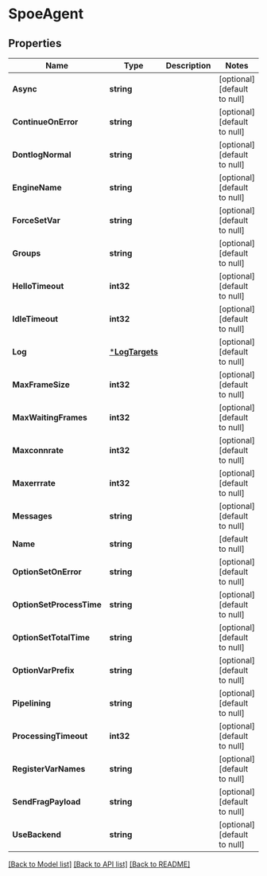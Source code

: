 # SpoeAgent

## Properties
Name | Type | Description | Notes
------------ | ------------- | ------------- | -------------
**Async** | **string** |  | [optional] [default to null]
**ContinueOnError** | **string** |  | [optional] [default to null]
**DontlogNormal** | **string** |  | [optional] [default to null]
**EngineName** | **string** |  | [optional] [default to null]
**ForceSetVar** | **string** |  | [optional] [default to null]
**Groups** | **string** |  | [optional] [default to null]
**HelloTimeout** | **int32** |  | [optional] [default to null]
**IdleTimeout** | **int32** |  | [optional] [default to null]
**Log** | [***LogTargets**](log_targets.md) |  | [optional] [default to null]
**MaxFrameSize** | **int32** |  | [optional] [default to null]
**MaxWaitingFrames** | **int32** |  | [optional] [default to null]
**Maxconnrate** | **int32** |  | [optional] [default to null]
**Maxerrrate** | **int32** |  | [optional] [default to null]
**Messages** | **string** |  | [optional] [default to null]
**Name** | **string** |  | [default to null]
**OptionSetOnError** | **string** |  | [optional] [default to null]
**OptionSetProcessTime** | **string** |  | [optional] [default to null]
**OptionSetTotalTime** | **string** |  | [optional] [default to null]
**OptionVarPrefix** | **string** |  | [optional] [default to null]
**Pipelining** | **string** |  | [optional] [default to null]
**ProcessingTimeout** | **int32** |  | [optional] [default to null]
**RegisterVarNames** | **string** |  | [optional] [default to null]
**SendFragPayload** | **string** |  | [optional] [default to null]
**UseBackend** | **string** |  | [optional] [default to null]

[[Back to Model list]](../README.md#documentation-for-models) [[Back to API list]](../README.md#documentation-for-api-endpoints) [[Back to README]](../README.md)


